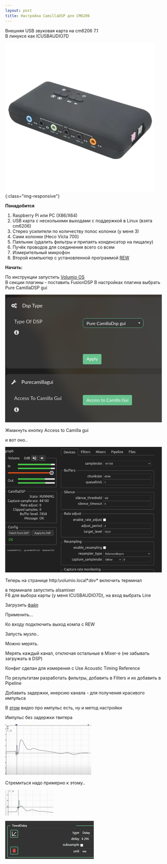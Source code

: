 ```yaml
---
layout: post
title: Настройка CamillaDSP для CM6206
---
```


Внешняя USB звуковая карта на cm6206 7.1  
В линуксе как ICUSBAUDIO7D  

![Карта на алике](../images/camilla/cm6206.png){:class="img-responsive"}  

**Понадобится**  
1. Raspberry Pi или PC (X86/X64)  
2. USB карта с несколькими выходами с поддержкой в Linux (взята cm6206)  
3. Стерео усилители по количеству полос колонки (у меня 3)  
4. Сами колонки (Heco Victa 700)  
5. Паяльник (удалить фильтры и припаять конденсатор на пищалку)  
6. Пучёк проводов для соединения всего со всем  
7. Измерительный микрофон  
8. Второй компьютер с установленной программой [REW](https://www.roomeqwizard.com/)  


**Начать:**  

По инструкции запустить [Volumio OS](https://volumio.com/get-started/)  
В секции плагины - поставить FusionDSP
В настройках плагина выбрать  Pure CamillaDSP gui  

![Вот так](../images/camilla/FusionDSPsettings.png)  

Жмакнуть кнопку Access to Camilla gui  

и вот оно..  

![ЮАЙ](../images/camilla/camillaGui.png)  


Теперь на странице http:\\volumio.local\**dev** включить терминал  

в терминале запустить alsamixer   
F6 для выбора карты (у меня ICUSBAUDIO7D), на вход выбрать Line  


Загрузить [файл](../images/camilla/LINE_IN_MEAS_v2.yml)  

Применить...

Ко входу подключить выход компа с REW  

Запусть музло..  

Можно мерять.  

Мерять каждый канал, отключая остальные в Mixer-е (не забывать загружать в DSP)  

Конфиг сделан для измерения с Use Acoustic Timing Reference  

По результатам  разработать фильтры, добавить в Filters и их добавить в Pipeline  

Добавить задержки, инерсию канала - для получения красивого импульса  

В [этом](https://www.youtube.com/watch?v=5x1hHGyCs_U) видео про импульс есть, ну и метод настройки  

Импульс без задержки твитера  

![Импульс без задержки](../images/camilla/StepNoDelay.png)  

Стремиться надо примерно к этому..

![Импульс с задержкой](../images/camilla/StepWithDelay.png)  

![задержка](../images/camilla/tweetDelay.png)  








